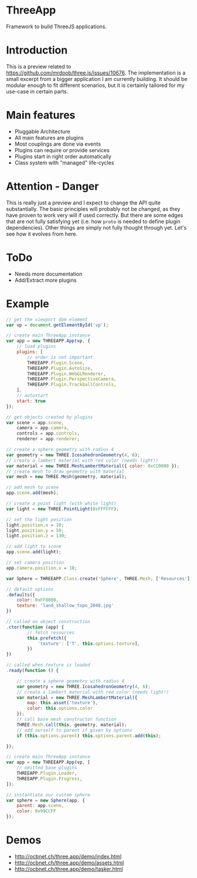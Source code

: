 # ThreeApp

Framework to build ThreeJS applications.

# Introduction

This is a preview related to https://github.com/mrdoob/three.js/issues/10676.
The implementation is a small excerpt from a bigger application I am currently
building. It should be modular enough to fit different scenarios, but it is
certainly tailored for my use-case in certain parts.

# Main features

- Pluggable Architecture
- All main features are plugins
- Most couplings are done via events
- Plugins can require or provide services
- Plugins start in right order automatically
- Class system with "managed" life-cycles

# Attention - Danger

This is really just a preview and I expect to change the API quite substantially.
The basic principles will probably not be changed, as they have proven to work
very will if used correctly. But there are some edges that are not fully satisfying
yet (i.e. how `proto` is needed to define plugin dependencies). Other things are
simply not fully thought through yet. Let's see how it evolves from here.

# ToDo

- Needs more documentation
- Add/Extract more plugins

# Example

```js
// get the viewport dom element
var vp = document.getElementById('vp');

// create main ThreeApp instance
var app = new THREEAPP.App(vp, {
	// load plugins
	plugins: [
		// order is not important
		THREEAPP.Plugin.Scene,
		THREEAPP.Plugin.AutoSize,
		THREEAPP.Plugin.WebGLRenderer,
		THREEAPP.Plugin.PerspectiveCamera,
		THREEAPP.Plugin.TrackballControls,
	],
	// autostart
	start: true
});

// get objects created by plugins
var scene = app.scene,
	camera = app.camera,
	controls = app.controls,
	renderer = app.renderer;

// create a sphere geometry with radius 4
var geometry = new THREE.IcosahedronGeometry(4, 6);
// create a lambert material with red color (needs light!)
var material = new THREE.MeshLambertMaterial({ color: 0xCC0000 });
// create mesh to draw geometry with material
var mesh = new THREE.Mesh(geometry, material);

// add mesh to scene
app.scene.add(mesh);

// create a point light (with white light)
var light = new THREE.PointLight(0xFFFFFF);

// set the light position
light.position.x = 10;
light.position.y = 50;
light.position.z = 130;

// add light to scene
app.scene.add(light);

// set camera position
app.camera.position.x = 10;
```

```js
var Sphere = THREEAPP.Class.create('Sphere', THREE.Mesh, ['Resources'])

// default options
.defaults({
	color: 0xFF0000,
	texture: 'land_shallow_topo_2048.jpg'
})

// called on object construction
.ctor(function (app) {
		// fetch resources
		this.prefetch({
			'texture': ['T', this.options.texture],
		})
})

// called when texture is loaded
.ready(function () {

	// create a sphere geometry with radius 4
	var geometry = new THREE.IcosahedronGeometry(4, 6);
	// create a lambert material with red color (needs light!)
	var material = new THREE.MeshLambertMaterial({
		map: this.asset('texture'),
		color: this.options.color
	});
	// call base mesh constructor function
	THREE.Mesh.call(this, geometry, material);
	// add ourself to parent if given by options
	if (this.options.parent) this.options.parent.add(this);

});

// create main ThreeApp instance
var app = new THREEAPP.App(vp, [
	// omitted base plugins
	THREEAPP.Plugin.Loader,
	THREEAPP.Plugin.Progress,
]);

// instantiate our custom sphere
var sphere = new Sphere(app, {
	parent: app.scene,
	color: 0x99CCFF
});
```

# Demos

- http://ocbnet.ch/three.app/demo/index.html
- http://ocbnet.ch/three.app/demo/assets.html
- http://ocbnet.ch/three.app/demo/tasker.html
